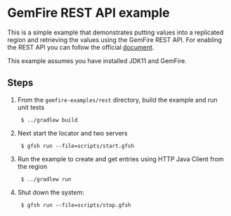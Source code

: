 <!--
  ~ Copyright (c) VMware, Inc. 2023. All rights reserved.
  -->
<!--
Licensed to the Apache Software Foundation (ASF) under one or more
contributor license agreements.  See the NOTICE file distributed with
this work for additional information regarding copyright ownership.
The ASF licenses this file to You under the Apache License, Version 2.0
(the "License"); you may not use this file except in compliance with
the License.  You may obtain a copy of the License at

     http://www.apache.org/licenses/LICENSE-2.0

Unless required by applicable law or agreed to in writing, software
distributed under the License is distributed on an "AS IS" BASIS,
WITHOUT WARRANTIES OR CONDITIONS OF ANY KIND, either express or implied.
See the License for the specific language governing permissions and
limitations under the License.
-->

# GemFire REST API example

This is a simple example that demonstrates putting values into a
replicated region and retrieving the values using the GemFire REST API. For enabling the REST API you can follow the official [document](https://geode.apache.org/docs/guide/19/rest_apps/setup_config.html#setup_config_enabling_rest).

This example assumes you have installed JDK11 and GemFire.

## Steps

1. From the `gemfire-examples/rest` directory, build the example and
   run unit tests

        $ ../gradlew build

2. Next start the locator and two servers

        $ gfsh run --file=scripts/start.gfsh

3. Run the example to create and get entries using HTTP Java Client from the region

        $ ../gradlew run
        
4. Shut down the system:

        $ gfsh run --file=scripts/stop.gfsh
